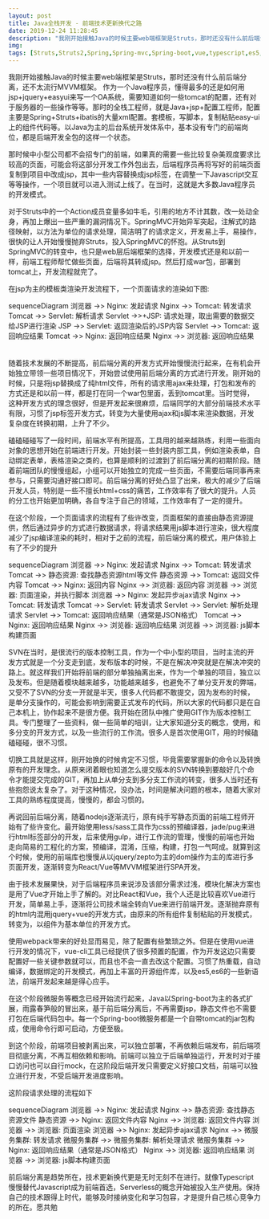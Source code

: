 ```yaml
---
layout: post
title: Java全栈开发 - 前端技术更新换代之路
date: 2019-12-24 11:28:45
description: "我刚开始接触Java的时候主要web端框架是Struts，那时还没有什么前后端分离，还不太流行MVVM框架。 作为一个Java程序员，懂得最多的还是如何用jsp+jquery+easyui来写一个OA系统，需要知道如何一些tomcat的配置，还有对于服务器的一些操作等等。那时的全栈工程师，就是Java+jsp+配置工程师，配置主要是Spring+Struts+ibatis的大量xml配置。套模板，写脚本，复制粘贴easy-ui上的组件代码等..."
img:
tags: [Struts,Struts2,Spring,Spring-mvc,Spring-boot,vue,typescript,es5,es6,nginx,front-end,Java]
---
```

<script src="https://cdn.bootcss.com/mermaid/8.0.0/mermaid.min.js"></script>

我刚开始接触Java的时候主要web端框架是Struts，那时还没有什么前后端分离，还不太流行MVVM框架。 作为一个Java程序员，懂得最多的还是如何用jsp+jquery+easyui来写一个OA系统，需要知道如何一些tomcat的配置，还有对于服务器的一些操作等等。那时的全栈工程师，就是Java+jsp+配置工程师，配置主要是Spring+Struts+ibatis的大量xml配置。套模板，写脚本，复制粘贴easy-ui上的组件代码等。以Java为主的后台系统开发体系中，基本没有专门的前端岗位，都是后端开发全包的这样一个状态。

那时候中小型公司都不会招专门的前端，如果真的需要一些比较复杂美观度要求比较高的页面，可能会将这部分开发工作外包出去，后端程序员再将写好的前端页面复制到项目中改成jsp，其中一些内容替换成jsp标签，在调整一下Javascript交互等等操作，一个项目就可以进入测试上线了。在当时，这就是大多数Java程序员的开发模式。

对于Struts中的一个Action成员变量多如牛毛，引用的地方不计其数，改一处动全身，再加上爆出一些严重的漏洞情况下。SpringMVC开始异军突起，注解式的路径映射，以方法为单位的请求处理，简洁明了的请求定义，开发易上手，易操作，很快的让人开始慢慢抛弃Struts，投入SpringMVC的怀抱。从Struts到SpringMVC的转变中，也只是web层后端框架的选择，开发模式还是和以前一样，前端工程师帮忙做些页面，后端将其转成jsp。然后打成war包，部署到tomcat上，开发流程就完了。

在jsp为主的模板类渲染开发流程下，一个页面请求的渲染如下图:
<div class="mermaid" style="min-height: 100px">
    sequenceDiagram
        浏览器 ->> Nginx: 发起请求
        Nginx ->> Tomcat: 转发请求
        Tomcat ->> Servlet: 解析请求
        Servlet ->>+JSP: 请求处理，取出需要的数据交给JSP进行渲染
        JSP ->> Servlet: 返回渲染后的JSP内容
        Servlet ->> Tomcat: 返回响应结果
        Tomcat ->> Nginx: 返回响应结果
        Nginx ->> 浏览器: 返回响应结果
</div>


随着技术发展的不断提高，前后端分离的开发方式开始慢慢流行起来，在有机会开始独立带领一些项目情况下，开始尝试使用前后端分离的方式进行开发。刚开始的时候，只是将jsp替换成了纯html文件，所有的请求用ajax来处理，打包和发布的方式还是和以前一样，都是打在同一个war包里面，丢到tomcat里。当时觉得，这种开发方式的理念很好，但是开发起来很麻烦，后端同学的大部分前端技术水平有限，习惯了jsp标签开发方式，转变为大量使用ajax和js脚本来渲染数据，开发复杂度在转换初期，上升了不少。

磕磕碰碰写了一段时间，前端水平有所提高，工具用的越来越熟练，利用一些面向对象的思想开始在前端进行开发。开始封装一些封装内部工具，例如渲染表单，自动绑定表单，表格渲染之类的，也算是顺利的过渡到了前后端分离的初期阶段。随着前端团队的慢慢组起，小组可以开始独立的完成一些页面，不需要后端同事再来参与，只需要沟通好接口即可。前后端分离的好处凸显了出来，极大的减少了后端开发人员，特别是一些不擅长html+css的痛苦，工作效率有了很大的提升。人员的分工也开始更加明确，各自专注于自己的领域，工作效率有了一定的提升。

在这个阶段，一个页面请求的流程有了些许改变，页面框架的直接由静态资源提供，然后通过异步的方式进行数据请求，将请求结果用js脚本进行渲染，很大程度减少了jsp编译渲染的耗时，相对于之前的流程，前后端分离的模式，用户体验上有了不少的提升
<div class="mermaid" style="min-height: 100px">
    sequenceDiagram
        浏览器 ->> Nginx: 发起请求
        Nginx ->> Tomcat: 转发请求
        Tomcat ->> 静态资源: 查找静态资源html等文件
        静态资源 ->> Tomcat: 返回文件内容
        Tomcat ->> Nginx: 返回内容
        Nginx ->> 浏览器: 返回内容
        浏览器 ->> 浏览器: 页面渲染，并执行脚本
        浏览器 ->> Nginx: 发起异步ajax请求
        Nginx ->> Tomcat: 转发请求
        Tomcat ->> Servlet: 转发请求
        Servlet ->> Servlet: 解析处理请求
        Servlet ->> Tomcat: 返回响应结果（通常是JSON格式）
        Tomcat ->> Nginx: 返回响应结果
        Nginx ->> 浏览器: 返回响应结果
        浏览器 ->> 浏览器: js脚本构建页面
</div>


SVN在当时，是很流行的版本控制工具，作为一个中小型的项目，当时主流的开发方式就是一个分支走到底，发布版本的时候，不是在解决冲突就是在解决冲突的路上。就这样我们开始将前端的部分单独抽离出来，作为一个单独的项目，独立以及发布。但是随着模块越来越多，功能越来越多，也避免不了单分支开发的弊端，又受不了SVN的分支一开就是半天，很多人代码都不敢提交，因为发布的时候，是单分支操作的，可能会影响到需要正式发布的代码，所以大家的代码都只是在自己本机上，协作起来不是很方便。我开始在团队中推广使用GIT作为版本控制工具。专门整理了一些资料，做一些简单的培训，让大家知道分支的概念，使用，和多分支的开发方式，以及一些流行的工作流。很多人是首次使用GIT，用的时候磕磕碰碰，很不习惯。

切换工具就是这样，刚开始换的时候肯定不习惯，毕竟需要掌握新的命令以及转换原有的开发理念。从原来闭着眼也知道怎么提交版本的SVN转换到要敲好几个命令才能提交完成的GIT，再加上从单分支到多分支工作流的转变，很多人当时还有些抱怨说太复杂了。对于这种情况，没办法，时间是解决问题的根本，随着大家对工具的熟练程度提高，慢慢的，都会习惯的。

再说回前后端分离，随着nodejs逐渐流行，原有纯手写静态页面的前端工程师开始有了些许变化。最开始使用less/sass工具作为css的预编译器，jade/pug来进行html标签部分的开发，后来使用gulp，进行工作流的管理，慢慢的前端也开始走向简易的工程化的方案，预编译，混淆，压缩，构建，打包一气呵成。就算到这个时候，使用的前端库也慢慢从以jquery/zepto为主的dom操作为主的库进行多页面开发，逐渐转变为React/Vue等MVVM框架进行SPA开发。

由于技术发展果快，对于后端程序员来说涉及该部分需求过浅，模块化解决方案也是用了Vue才开始上手了解的。对比React和Vue，我个人还是比较喜欢Vue进行开发，简单易上手，逐渐将公司技术端全转向Vue来进行前端开发。逐渐抛弃原有的html内混用jquery+vue的开发方式，由原来的所有组件复制粘贴的开发模式，转变为，以组件为基本单位的开发方式。

使用webpack带来的好处显而易见，除了配置有些繁琐之外。但是在使用vue进行开发的情况下，vue-cli工具已经提供了很多预置的配置，作为开发这边只需要配置好一些关键参数就可以，而且也不会一直去改这个配置。习惯了热重载，自动编译，数据绑定的开发模式，再加上丰富的开源组件库，以及es5,es6的一些新语法，前端开发起来越是得心应手。

在这个阶段微服务等概念已经开始流行起来，Java以Spring-boot为主的各式扩展，雨露春笋般的冒出来，基于前后端分离后，不再需要jsp，静态文件也不需要打包在后端代码包中。每一个Spring-boot微服务都是一个自带tomcat的jar包构成，使用命令行即可启动，方便至极。

到这个阶段，前端项目被剥离出来，可以独立部署，不再依赖后端发布，前后端项目彻底分离，不再互相依赖和影响。前端可以独立于后端单独运行，开发时对于接口访问也可以自行mock，在这阶段后端开发只需要定义好接口文档，前端可以独立进行开发，不受后端开发进度影响。

这阶段请求处理的流程如下
<div class="mermaid" style="min-height: 100px">
    sequenceDiagram
        浏览器 ->> Nginx: 发起请求
        Nginx ->> 静态资源: 查找静态资源文件
        静态资源 ->> Nginx: 返回文件内容
        Nginx ->> 浏览器: 返回文件内容
        浏览器 ->> 浏览器: 页面渲染
        浏览器 ->> Nginx: 发起异步ajax请求
        Nginx ->> 微服务集群: 转发请求
        微服务集群 ->> 微服务集群: 解析处理请求
        微服务集群 ->> Nginx: 返回响应结果（通常是JSON格式）
        Nginx ->> 浏览器: 返回响应结果
        浏览器 ->> 浏览器: js脚本构建页面
</div>

前后端分离是趋势所在，技术更新换代更是无时无刻不在进行。就像Typescript慢慢替代Javascript成为前端首选，Serverless的概念开始被投入生产使用。保持自己的技术跟得上时代，能够及时接纳变化和学习包容，才是提升自己核心竞争力的所在。愿共勉

<script>mermaid.initialize();</script>